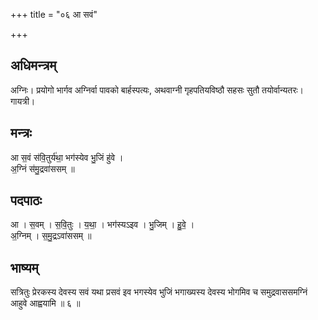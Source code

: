 +++
title = "०६ आ सवं"

+++
## अधिमन्त्रम्
अग्निः। प्रयोगो भार्गव अग्निर्वा पावको बार्हस्पत्यः, अथवाग्नी गृहपतियविष्ठौ सहसः सुतौ तयोर्वान्यतरः। गायत्री।

## मन्त्रः
आ स॒वं स॑वि॒तुर्य॑था॒ भग॑स्येव भु॒जिं हु॑वे ।  
अ॒ग्निं स॑मु॒द्रवा॑ससम् ॥

## पदपाठः
आ । स॒वम् । स॒वि॒तुः । य॒था॒ । भग॑स्यऽइव । भु॒जिम् । हु॒वे॒ ।  
अ॒ग्निम् । स॒मु॒द्रऽवा॑ससम् ॥

## भाष्यम्
सत्रितुः प्रेरकस्य देवस्य सवं यथा प्रसवं इव भगस्येव भुजिं भगाख्यस्य देवस्य भोगमिव च समुद्रवाससमग्निं आहुवे आह्वयामि ॥ ६ ॥
